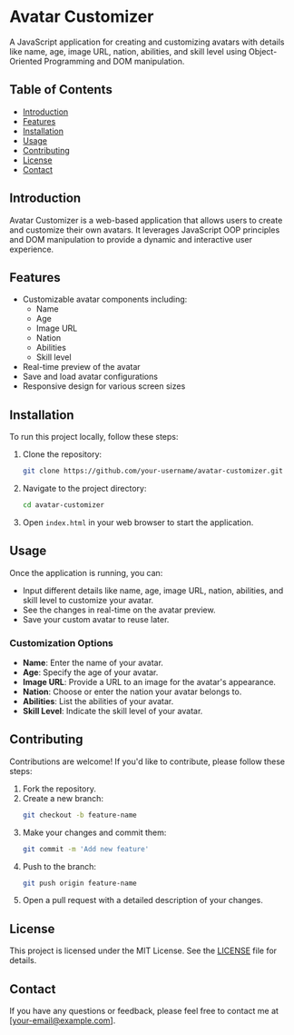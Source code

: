 # Avatar Customizer

A JavaScript application for creating and customizing avatars with details like name, age, image URL, nation, abilities, and skill level using Object-Oriented Programming and DOM manipulation.

## Table of Contents
- [Introduction](#introduction)
- [Features](#features)
- [Installation](#installation)
- [Usage](#usage)
- [Contributing](#contributing)
- [License](#license)
- [Contact](#contact)

## Introduction
Avatar Customizer is a web-based application that allows users to create and customize their own avatars. It leverages JavaScript OOP principles and DOM manipulation to provide a dynamic and interactive user experience.

## Features
- Customizable avatar components including:
  - Name
  - Age
  - Image URL
  - Nation
  - Abilities
  - Skill level
- Real-time preview of the avatar
- Save and load avatar configurations
- Responsive design for various screen sizes

## Installation
To run this project locally, follow these steps:

1. Clone the repository:
    ```bash
    git clone https://github.com/your-username/avatar-customizer.git
    ```
2. Navigate to the project directory:
    ```bash
    cd avatar-customizer
    ```
3. Open `index.html` in your web browser to start the application.

## Usage
Once the application is running, you can:

- Input different details like name, age, image URL, nation, abilities, and skill level to customize your avatar.
- See the changes in real-time on the avatar preview.
- Save your custom avatar to reuse later.

### Customization Options
- **Name**: Enter the name of your avatar.
- **Age**: Specify the age of your avatar.
- **Image URL**: Provide a URL to an image for the avatar's appearance.
- **Nation**: Choose or enter the nation your avatar belongs to.
- **Abilities**: List the abilities of your avatar.
- **Skill Level**: Indicate the skill level of your avatar.

## Contributing
Contributions are welcome! If you'd like to contribute, please follow these steps:

1. Fork the repository.
2. Create a new branch:
    ```bash
    git checkout -b feature-name
    ```
3. Make your changes and commit them:
    ```bash
    git commit -m 'Add new feature'
    ```
4. Push to the branch:
    ```bash
    git push origin feature-name
    ```
5. Open a pull request with a detailed description of your changes.

## License
This project is licensed under the MIT License. See the [LICENSE](LICENSE) file for details.

## Contact
If you have any questions or feedback, please feel free to contact me at [your-email@example.com].


